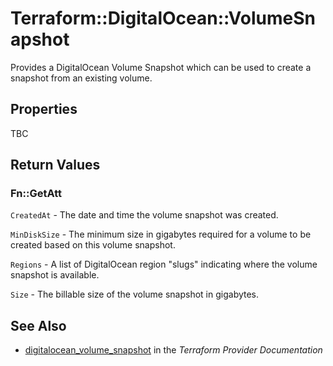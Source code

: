 # Terraform::DigitalOcean::VolumeSnapshot

Provides a DigitalOcean Volume Snapshot which can be used to create a snapshot from an existing volume.

## Properties

TBC

## Return Values

### Fn::GetAtt

`CreatedAt` - The date and time the volume snapshot was created.

`MinDiskSize` - The minimum size in gigabytes required for a volume to be created based on this volume snapshot.

`Regions` - A list of DigitalOcean region "slugs" indicating where the volume snapshot is available.

`Size` - The billable size of the volume snapshot in gigabytes.

## See Also

* [digitalocean_volume_snapshot](https://www.terraform.io/docs/providers/digitalocean/r/volume_snapshot.html) in the _Terraform Provider Documentation_